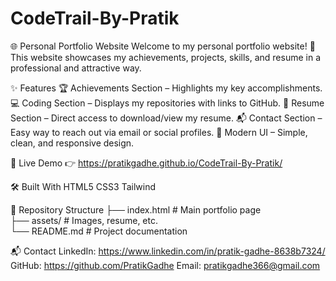 # CodeTrail-By-Pratik
🌐 Personal Portfolio Website
Welcome to my personal portfolio website! 🚀
This website showcases my achievements, projects, skills, and resume in a professional and attractive way.

✨ Features
🏆 Achievements Section – Highlights my key accomplishments.
💻 Coding Section – Displays my repositories with links to GitHub.
📄 Resume Section – Direct access to download/view my resume.
📬 Contact Section – Easy way to reach out via email or social profiles.
🎨 Modern UI – Simple, clean, and responsive design.

🔗 Live Demo
👉 https://pratikgadhe.github.io/CodeTrail-By-Pratik/

🛠️ Built With
  HTML5
  CSS3
  Tailwind

📂 Repository Structure
├── index.html   # Main portfolio page    
├── assets/      # Images, resume, etc.  
└── README.md    # Project documentation  

📬 Contact
LinkedIn: https://www.linkedin.com/in/pratik-gadhe-8638b7324/
GitHub: https://github.com/PratikGadhe
Email: pratikgadhe366@gmail.com
